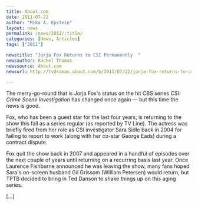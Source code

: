 ```yaml
---
title: About.com
date: 2011-07-22
author: "Mika A. Epstein"
layout: news
permalink: /news/2011/:title/
categories: [News, Articles]
tags: ["2011"]

newstitle: "Jorja Fox Returns to CSI Permanently  "
newsauthor: Rachel Thomas  
newssource: About.com  
newsurl: http://tvdramas.about.com/b/2011/07/22/jorja-fox-returns-to-csi-permanently.htm  

---
```


The merry-go-round that is Jorja Fox's status on the hit CBS series *CSI: Crime Scene Investigation* has changed once again &#8212; but this time the news is good.

Fox, who has been a guest star for the last four years, is returning to the show this fall as a series regular (as reported by TV Line). The actress was briefly fired from her role as CSI investigator Sara Sidle back in 2004 for failing to report to work (along with her co-star George Eads) during a contract dispute.

Fox quit the show back in 2007 and appeared in a handful of episodes over the next couple of years until returning on a recurring basis last year. Once Laurence Fishburne announced he was leaving the show, many fans hoped Sara's on-screen husband Gil Grissom (William Petersen) would return, but TPTB decided to bring in Ted Danson to shake things up on this aging series.

[...]

